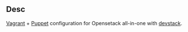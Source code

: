 Desc
-----

[Vagrant](http://docs.vagrantup.com/v2/) +
[Puppet](http://docs.puppetlabs.com/) configuration for Opensetack
all-in-one with [devstack](http://devstack.org/).
